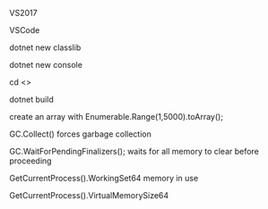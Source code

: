 VS2017

VSCode

dotnet new classlib

dotnet new console

cd <<root>>

dotnet build

create an array with Enumerable.Range(1,5000).toArray();

GC.Collect() forces garbage collection

GC.WaitForPendingFinalizers();  waits for all memory to clear before proceeding

GetCurrentProcess().WorkingSet64   memory in use

GetCurrentProcess().VirtualMemorySize64

